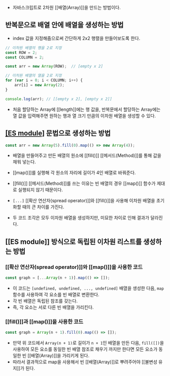 - 자바스크립트로 2차원 [[배열(Array)]]을 만드는 방법이다.


## 반복문으로 배열 안에 배열을 생성하는 방법

- index 값을 지정해줌으로써 간단하게 2x2 행렬을 만들어보도록 한다.

```js
// 이차원 배열의 행을 2로 지정
const ROW = 2;
const COLUMN = 2;

const arr = new Array(ROW);  // [empty x 2]

// 이차원 배열의 열을 2로 지정 
for (var i = 0; i < COLUMN; i++) {
    arr[i] = new Array(2);
}

console.log(arr); // [[empty x 2], [empty x 2]]
```

- 처음 할당하는 Array에 [[length]]에는 행 값을, 반복문에서 할당하는 Array에는 열 값을 입력해주면 원하는 행과 열 크기 만큼의 이차원 배열을 생성할 수 있다.

## [[ES module]](Es6) 문법으로 생성하는 방법

```js
const arr = new Array(5).fill(0).map(() => new Array(4));
```

- 배열을 만들어주고 만든 배열의 원소에 [[fill()]] [[메서드(Method)]]를 통해 값을 채워 넣는다.
- [[map()]]를 실행해 각 원소의 자리에 길이가 4인 배열로 바꿔준다. 

- [[fill()]] [[메서드(Method)]]를 쓰는 이유는 빈 배열의 경우 [[map()]] 함수가 제대로 실행되지 않기 때문이다.



- `[...]` [[확산 연산자(spread operator)]]와 [[fill()]]을 사용해 이차원 배열을 초기화할 때의 큰 차이를 가진다.

- 두 코드 조각은 모두 이차원 배열을 생성하지만, 미묘한 차이로 인해 결과가 달라진다.


## [[ES module]] 방식으로 독립된 이차원 리스트를 생성하는 방법

### [[확산 연산자(spread operator)]]와 [[map()]]을 사용한 코드

```jsx
const graph = [...Array(n + 1)].map(() => []);
```

- 이 코드는 `[undefined, undefined, ..., undefined]` 배열을 생성한 다음, `map` 함수를 사용하여 각 요소를 빈 배열로 변환한다.
- 각 빈 배열은 독립된 참조를 갖는다.
- 즉, 각 요소는 서로 다른 빈 배열을 가리킨다.

### [[fill()]]과 [[map()]]을 사용한 코드

```js
const graph = Array(n + 1).fill(0).map(() => []);
```

- 만약 위 코드에서 `Array(n + 1)`로 길이가 `n + 1`인 배열을 만든 다음, `fill([])`을 사용하여 모든 요소를 동일한 빈 배열 참조로 채우기 까지만 한다면 모든 요소가 동일한 빈 [[배열(Array)]]을 가리키게 된다.
- 따라서 결과적으로 map을 사용해서 빈 [[배열(Array)]]로 뿌려주어야 [[불변성 유지]]가 된다.